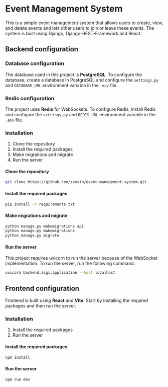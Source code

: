 # Event Management System

This is a simple event management system that allows users to create, view, and delete events and lets other users to join or leave these events. The system is built using Django, Django-REST-Framework and React.

## Backend configuration

### Database configuration

The database used in this project is **PostgreSQL**. To configure the database, create a database in PostgreSQL and configure the `settings.py` and `DATABASE_URL` environment variable in the `.env` file.

### Redis configuration

The project uses **Redis** for WebSockets. To configure Redis, install Redis and configure the `settings.py` and `REDIS_URL` environment variable in the `.env` file.

### Installation

1. Clone the repository
2. Install the required packages
3. Make migrations and migrate
4. Run the server

#### Clone the repository

```bash
git clone https://github.com/zxyctn/event-management-system.git
```

#### Install the required packages

```bash
pip install -r requirements.txt
```

#### Make migrations and migrate

```bash
python manage.py makemigrations api
python manage.py makemigrations
python manage.py migrate
```

#### Run the server

This project requires uvicorn to run the server because of the WebSocket implementation. To run the server, run the following command:

```bash
uvicorn backend.asgi:application --host localhost
```

## Frontend configuration

Frontend is built using **React** and **Vite**. Start by installing the required packages and then run the server.

### Installation

1. Install the required packages
2. Run the server

#### Install the required packages

```bash
npm install
```

#### Run the server

```bash
npm run dev
```
